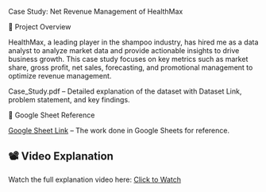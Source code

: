 Case Study: Net Revenue Management of HealthMax

📌 Project Overview

HealthMax, a leading player in the shampoo industry, has hired me as a data analyst to analyze market data and provide actionable insights to drive business growth. This case study focuses on key metrics such as market share, gross profit, net sales, forecasting, and promotional management to optimize revenue management.

Case_Study.pdf – Detailed explanation of the dataset with Dataset Link, problem statement, and key findings.

📂 Google Sheet Reference

[Google Sheet Link](https://docs.google.com/spreadsheets/d/1Y0O4Aa-DLq4fVWjSHTGW-AXT2hUTqZwFAA7hGx_blAk/edit?gid=1245267766#gid=1245267766) – The work done in Google Sheets for reference.

## 📽️ Video Explanation  

Watch the full explanation video here: [Click to Watch](https://drive.google.com/file/d/1BGHpv-Xaggqewiyu5L1CkrNKnhU_IbkI/view)
